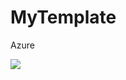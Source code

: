 # MyTemplate

Azure

<a href="https://azuredeploy.net/" target="_blank">
    <img src="http://azuredeploy.net/deploybutton.png"/>
</a>

